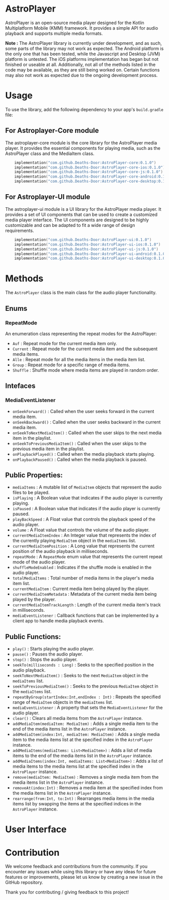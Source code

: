 # AstroPlayer
AstroPlayer is an open-source media player designed for the Kotlin Multiplatform Mobile (KMM) framework. It provides a simple API for audio playback and supports multiple media formats.

**Note :**  The AstroPlayer library is currently under development, and as such, some parts of the library may not work as expected. The Android platform is the only one that has been tested, while the Javascript and Desktop (JVM) platform is untested. The iOS platforms implementation has began but not finished or useable at all. Additionally, not all of the methods listed in the code may be available, as they are still being worked on. Certain functions may also not work as expected due to the ongoing development process.

# Usage
To use the library, add the following dependency to your app's `build.gradle` file:

## **For Astroplayer-Core module**

The astroplayer-core module is the core library for the AstroPlayer media player. It provides the essential components for playing media, such as the AstroPlayer class and the MediaItem class.

```kotlin
    implementation("com.github.Deaths-Door:AstroPlayer-core:0.1.0")
    implementation("com.github.Deaths-Door:AstroPlayer-core-ios:0.1.0")
    implementation("com.github.Deaths-Door:AstroPlayer-core-js:0.1.0")
    implementation("com.github.Deaths-Door:AstroPlayer-core-android:0.1.0")
    implementation("com.github.Deaths-Door:AstroPlayer-core-desktop:0.1.0")
```

## **For Astroplayer-UI module**

The astroplayer-ui module is a UI library for the AstroPlayer media player. It provides a set of UI components that can be used to create a customized media player interface. The UI components are designed to be highly customizable and can be adapted to fit a wide range of design requirements.
```kotlin
    implementation("com.github.Deaths-Door:AstroPlayer-ui:0.1.0")
    implementation("com.github.Deaths-Door:AstroPlayer-ui-ios:0.1.0")
    implementation("com.github.Deaths-Door:AstroPlayer-ui-js:0.1.0")
    implementation("com.github.Deaths-Door:AstroPlayer-ui-android:0.1.0")
    implementation("com.github.Deaths-Door:AstroPlayer-ui-desktop:0.1.0")
```

# Methods

The `AstroPlayer` class is the main class for the audio player functionality.

## Enums 

### RepeatMode
An enumeration class representing the repeat modes for the AstroPlayer:

- `Auf` : Repeat mode for the current media item only.
- `Current` : Repeat mode for the current media item and the subsequent media items.
- `Alle` : Repeat mode for all the media items in the media item list.
- `Group` : Repeat mode for a specific range of media items.
- `Shuffle` : Shuffle mode where media items are played in random order.

## Intefaces 

### MediaEventListener 

- `onSeekForward()` : Called when the user seeks forward in the current media item.
- `onSeekBackward()` : Called when the user seeks backward in the current media item.
- `onSeekToNextMediaItem()` : Called when the user skips to the next media item in the playlist.
- `onSeekToPreviousMediaItem()` : Called when the user skips to the previous media item in the playlist.
- `onPlaybackPlayed()` : Called when the media playback starts playing.
- `onPlaybackPaused()` : Called when the media playback is paused.

## Public Properties:

- `mediaItems` : A mutable list of `MediaItem` objects that represent the audio files to be played.
- `isPlaying` : A Boolean value that indicates if the audio player is currently playing.
- `isPaused` : A Boolean value that indicates if the audio player is currently paused.
- `playBackSpeed` : A Float value that controls the playback speed of the audio player.
- `volume` : A Float value that controls the volume of the audio player.
- `currentMediaItemIndex` : An Integer value that represents the index of the currently playing `MediaItem` object in the `mediaItems` list.
- `currentMediaItemPosition` : A Long value that represents the current position of the audio playback in milliseconds.
- `repeatMode` : A `RepeatMode` enum value that represents the current repeat mode of the audio player.
- `shuffleModeEnabled` : Indicates if the shuffle mode is enabled in the audio player.
- `totalMediaItems` : Total number of media items in the player's media item list.
- `currentMediaItem` : Current media item being played by the player.
- `currentMediaItemMetadata` : Metadata of the current media item being played by the player.
- `currentMediaItemTrackLength` : Length of the current media item's track in milliseconds.
- `mediaEventListener` : Callback functions that can be implemented by a client app to handle media playback events.

## Public Functions:
- `play()` : Starts playing the audio player.
- `pause()` : Pauses the audio player.
- `stop()` : Stops the audio player.
- `seekTo(milliseconds : Long)` : Seeks to the specified position in the audio playback.
- `seekToNextMediaItem()` : Seeks to the next `MediaItem` object in the `mediaItems` list.
- `seekToPreviousMediaItem()` : Seeks to the previous `MediaItem` object in the `mediaItems` list.
- `repeatByGroup(startIndex:Int,endIndex : Int)` : Repeats the specified range of `MediaItem` objects in the `mediaItems` list.
- `mediaEventListener` : A property that sets the `MediaEventListener` for the audio player.
- `clear()` : Clears all media items from the `AstroPlayer` instance.
- `addMediaItem(mediaItem: MediaItem)` : Adds a single media item to the end of the media items list in the `AstroPlayer` instance.
- `addMediaItem(index:Int, mediaItem: MediaItem)` : Adds a single media item to the media items list at the specified index in the `AstroPlayer` instance.
- `addMediaItems(mediaItems: List<MediaItem>)` : Adds a list of media items to the end of the media items list in the `AstroPlayer` instance.
- `addMediaItems(index:Int, mediaItems: List<MediaItem>)` : Adds a list of media items to the media items list at the specified index in the `AstroPlayer` instance.
- `remove(mediaItem: MediaItem)` : Removes a single media item from the media items list in the `AstroPlayer` instance.
- `removeAt(index:Int)` : Removes a media item at the specified index from the media items list in the `AstroPlayer` instance.
-  `rearrange(from:Int, to:Int)` : Rearranges media items in the media items list by swapping the items at the specified indices in the `AstroPlayer` instance.


# User Interface

# Contribution
We welcome feedback and contributions from the community. If you encounter any issues while using this library or have any ideas for future features or improvements, please let us know by creating a new issue in the GitHub repository. 

Thank you for contributing / giving feedback to this project!
